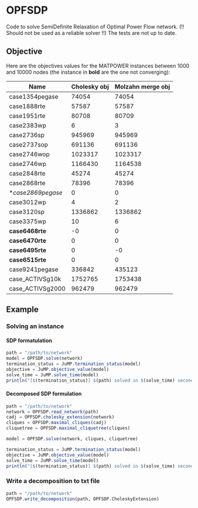 # OPFSDP

Code to solve SemiDefinite Relaxation of Optimal Power Flow network.
(!! Should not be used as a reliable solver !!)
The tests are not up to date.

## Objective

Here are the objectives values for the MATPOWER instances between 1000 and 10000 nodes (the instance in **bold** are the one not converging):

| Name             | Cholesky obj | Molzahn merge obj|
|------------------|--------------|------------------|
| case1354pegase   | 74054        | 74054            |
| case1888rte      | 57587        | 57587            |
| case1951rte      | 80708        | 80709            |
| case2383wp       | 6            | 3                |
| case2736sp       | 945969       | 945969           |
| case2737sop      | 691136       | 691136           |
| case2746wop      | 1023317      | 1023317          |
| case2746wp       | 1166430      | 1164538          |
| case2848rte      | 45274        | 45274            |
| case2868rte      | 78396        | 78396            |
| **case2869pegase*| 0            | 0                |
| case3012wp       | 4            | 2                |
| case3120sp       | 1336862      | 1336862          |
| case3375wp       | 10           | 6                |
| **case6468rte**  | -0           | 0                |
| **case6470rte**  | 0            | 0                |
| **case6495rte**  | 0            | -0               |
| **case6515rte**  | 0            | 0                |
| case9241pegase   | 336842       | 435123           |
| case_ACTIVSg10k  | 1752765      | 1753438          |
| case_ACTIVSg2000 | 962479       | 962479           |

## Example

### Solving an instance

#### SDP formatulation

```julia
path = "/path/to/network"
model = OPFSDP.solve(network)
termination_status = JuMP.termination_status(model)
objective = JuMP.objective_value(model)
solve_time = JuMP.solve_time(model)
println("[$(termination_status)] $(path) solved in $(solve_time) seconds (obj: $(objective))")
```

#### Decomposed SDP formulation

```julia
path = "/path/to/network"
network = OPFSDP.read_network(path)
cadj = OPFSDP.cholesky_extension(network)
cliques = OPFSDP.maximal_cliques(cadj)
cliquetree = OPFSDP.maximal_cliquetree(cliques)

model = OPFSDP.solve(network, cliques, cliquetree)

termination_status = JuMP.termination_status(model)
objective = JuMP.objective_value(model)
solve_time = JuMP.solve_time(model)
println("[$(termination_status)] $(path) solved in $(solve_time) seconds (obj: $(objective))")
```

### Write a decomposition to txt file

```julia
path = "/path/to/network"
OPFSDP.write_decomposition(path, OPFSDP.CholeskyExtension)
```
